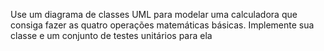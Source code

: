 Use um diagrama de classes UML para modelar uma calculadora que consiga fazer as quatro operações matemáticas
básicas. Implemente sua classe e um conjunto de testes unitários para ela
